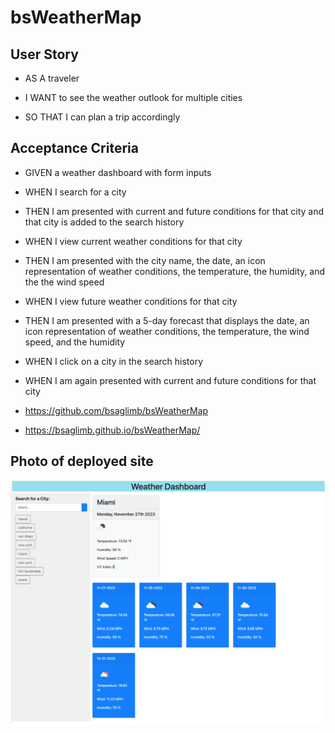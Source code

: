 # bsWeatherMap
## User Story

* AS A traveler

* I WANT to see the weather outlook for multiple cities
* SO THAT I can plan a trip accordingly

## Acceptance Criteria
* GIVEN a weather dashboard with form inputs
* WHEN I search for a city
* THEN I am presented with current and future conditions for that city and that city is added to the search history
* WHEN I view current weather conditions for that city
* THEN I am presented with the city name, the date, an icon representation of weather conditions, the temperature, the humidity, and the the wind speed
* WHEN I view future weather conditions for that city
* THEN I am presented with a 5-day forecast that displays the date, an icon representation of weather conditions, the temperature, the wind speed, and the humidity
* WHEN I click on a city in the search history
* WHEN I am again presented with current and future conditions for that city

* https://github.com/bsaglimb/bsWeatherMap
* https://bsaglimb.github.io/bsWeatherMap/

## Photo of deployed site

![DemoPhoto](./assets/bsWeatherMap.png)

